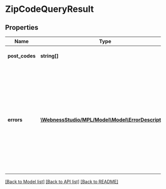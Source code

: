 # ZipCodeQueryResult

## Properties
Name | Type | Description | Notes
------------ | ------------- | ------------- | -------------
**post_codes** | **string[]** | Irányítószámok listája   /   List of postcodes | [optional] 
**errors** | [**\WebnessStudio/MPL/Model\Model\ErrorDescriptor[]**](ErrorDescriptor.md) | A kérés végrehajtása során észlelt hibák. Amennyiben van hibalista, úgy az adott kérés sikertelenül zárult.   /   Errors detected during request execution. If there is an error list, the request was unsuccessful. | [optional] 

[[Back to Model list]](../../README.md#documentation-for-models) [[Back to API list]](../../README.md#documentation-for-api-endpoints) [[Back to README]](../../README.md)


